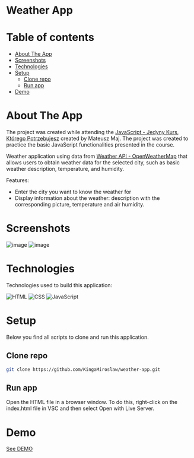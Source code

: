 # Weather App

# Table of contents

- [About The App](#about-the-app)
- [Screenshots](#screenshots)
- [Technologies](#technologies)
- [Setup](#setup)
  - [Clone repo](#clone-repo)
  - [Run app](#run-app)
- [Demo](#demo)

# About The App

The project was created while attending the [JavaScript - Jedyny Kurs, Którego Potrzebujesz](https://www.udemy.com/course/javascript-jedyny-kurs-ktorego-potrzebujesz/) created by Mateusz Maj. The project was created to practice the basic JavaScript functionalities presented in the course.



Weather application using data from [Weather API - OpenWeatherMap](https://openweathermap.org/api) that allows users to obtain weather data for the selected city, such as basic weather description, temperature, and humidity.


Features:
- Enter the city you want to know the weather for
- Display information about the weather: description with the corresponding picture, temperature and air humidity.


# Screenshots

![image](https://user-images.githubusercontent.com/106964401/229349313-16a7b942-54e3-4dc8-8f2e-e988d2dbd9b6.png)
![image](https://user-images.githubusercontent.com/106964401/229349367-03d6c9fa-b4e0-4316-a367-d5a95b63293e.png)



# Technologies

Technologies used to build this application:

![HTML](https://img.shields.io/badge/HTML5-E34F26?style=for-the-badge&logo=html5&logoColor=white)
![CSS](https://img.shields.io/badge/CSS3-1572B6?style=for-the-badge&logo=css3&logoColor=white)
![JavaScript](https://img.shields.io/badge/JavaScript-F7DF1E?style=for-the-badge&logo=javascript&logoColor=black)


# Setup

Below you find all scripts to clone and run this application.

## Clone repo

```bash
git clone https://github.com/KingaMiroslaw/weather-app.git
```

## Run app

Open the HTML file in a browser window. To do this, right-click on the index.html file in VSC and then select Open with Live Server.


# Demo

[See DEMO](https://kingamiroslaw.github.io/weather-app/)


